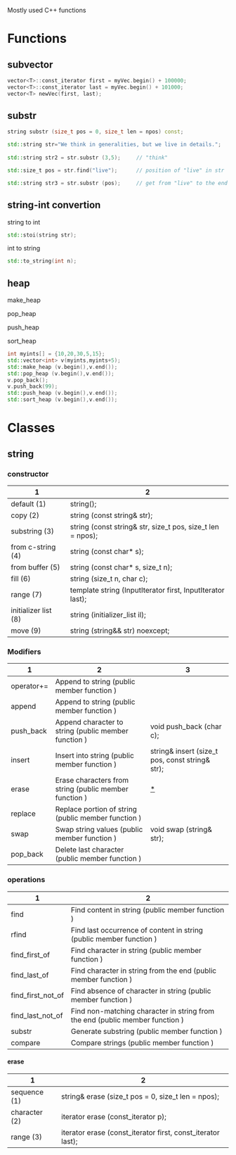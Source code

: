 Mostly used C++ functions

# Functions

## subvector

```C++
vector<T>::const_iterator first = myVec.begin() + 100000;
vector<T>::const_iterator last = myVec.begin() + 101000;
vector<T> newVec(first, last);
```

## substr

```C++
string substr (size_t pos = 0, size_t len = npos) const;

std::string str="We think in generalities, but we live in details.";
                                           
std::string str2 = str.substr (3,5);     // "think"

std::size_t pos = str.find("live");      // position of "live" in str

std::string str3 = str.substr (pos);     // get from "live" to the end
```

## string-int convertion

string to int
```C++
std::stoi(string str);
```
int to string
```C++
std::to_string(int n);
```

## heap

make_heap

pop_heap

push_heap

sort_heap

```C++
int myints[] = {10,20,30,5,15};
std::vector<int> v(myints,myints+5);
std::make_heap (v.begin(),v.end());
std::pop_heap (v.begin(),v.end()); 
v.pop_back();
v.push_back(99); 
std::push_heap (v.begin(),v.end());
std::sort_heap (v.begin(),v.end());
```

# Classes

## string

### constructor
1|2
-----|-----
default (1)	          |string();
copy (2)	            |string (const string& str);
substring (3)	        |string (const string& str, size_t pos, size_t len = npos);
from c-string (4)	    |string (const char* s);
from buffer (5)	      |string (const char* s, size_t n);
fill (6)	            |string (size_t n, char c);
range (7)	            |template <class InputIterator>string  (InputIterator first, InputIterator last);
initializer list (8)	|string (initializer_list<char> il);
move (9)	            |string (string&& str) noexcept;
  
### Modifiers
1|2|3
-----|-----|-----
operator+=  |Append to string (public member function )             |
append      |Append to string (public member function )             |
push_back   |Append character to string (public member function )   |void push_back (char c);
insert      |Insert into string (public member function )           |string& insert (size_t pos, const string& str);
erase       |Erase characters from string (public member function ) |[\*](*erase)
replace     |Replace portion of string (public member function )    |
swap        |Swap string values (public member function )           |void swap (string& str);
pop_back    |Delete last character (public member function )        |

### operations
1|2
-----|-----
find               |Find content in string (public member function )
rfind              |Find last occurrence of content in string (public member function )
find_first_of      |Find character in string (public member function )
find_last_of       |Find character in string from the end (public member function )
find_first_not_of  |Find absence of character in string (public member function )
find_last_not_of   |Find non-matching character in string from the end (public member function )
substr             |Generate substring (public member function )
compare            |Compare strings (public member function )

#### erase
1|2
-----|-----
sequence (1)  |string& erase (size_t pos = 0, size_t len = npos);
character (2) |iterator erase (const_iterator p);
range (3)     |iterator erase (const_iterator first, const_iterator last);
